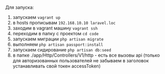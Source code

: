 Для запуска:
1) запускаем `vagrant up`
2) в hosts прописывам `192.168.10.10 laravel.loc`
3) заходим в vagrant машину `vagrant ssh`
4) переходим в папку с проектом `cd code`
5) запускаем миграции `php artisan migrate`
4) выполняем `php artisan passport:install`
6) запускаем сидирование `php artisan db:seed`
7) в папке ./app/Http/Controllers/V1/http - есть все вызовы api (только для авторизованных пользователей не забываем в заголовок устанавливать свой токен accessToken)

